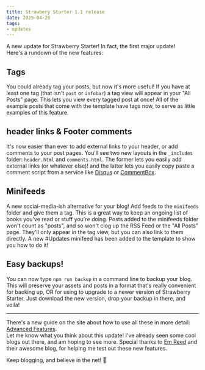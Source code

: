 ```yaml
---
title: Strawbery Starter 1.1 release
date: 2025-04-28
tags:
- updates
---
```

A new update for Strawberry Starter! In fact, the first major update!  
Here's a rundown of the new features:

## Tags
You could already tag your posts, but now it's more useful! If you have at least one tag (that isn't `post` or `infobar`) a tag view will appear in your "All Posts" page. This lets you view every tagged post at once! All of the example posts that come with the template have tags now, to serve as little examples of this feature.

## header links & Footer comments
It's now easier than ever to add external links to your header, or add comments to your post pages. You'll see two new layouts in the `_includes` folder: `header.html` and `comments.html`. The former lets you easily add external links (or whatever else)! and the latter lets you easily copy paste a comment script from a service like [Disqus](https://disqus.com/) or [CommentBox](https://commentbox.io/).

## Minifeeds
A new social-media-ish alternative for your blog! Add feeds to the `minifeeds` folder and give them a tag. This is a great way to keep an ongoing list of books you've read or stuff you're doing. Posts added to the minifeeds folder won't count as "posts", and so won't clog up the RSS Feed or the "All Posts" page. They'll only appear in the tag view, but you can also link to them directly. A new #Updates minifeed has been added to the template to show you how to do it!

## Easy backups!
You can now type `npm run backup` in a command line to backup your blog. This will preserve your assets and posts in a format that's really convenient for backing up, OR for using to upgrade to a newer version of Strawberry Starter. Just download the new version, drop your backup in there, and voila!

<hr>

There's a new guide on the site about how to use all these in more detail: [Advanced Features](/posts/example_posts/advanced-features/).  
Let me know what you think about this update! I've already seen some cool blogs out there, and am hoping to see more. Special thanks to [Em Reed](https://hotelpaintings.neocities.org/) and their awesome blog, for helping me test out these new features.

Keep blogging, and believe in the net! 🍓